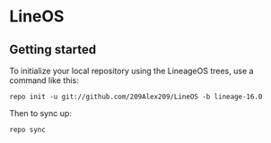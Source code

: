 LineOS
===========

Getting started
---------------

To initialize your local repository using the LineageOS trees, use a command like this:
```
repo init -u git://github.com/209Alex209/LineOS -b lineage-16.0
```
Then to sync up:
```
repo sync
```